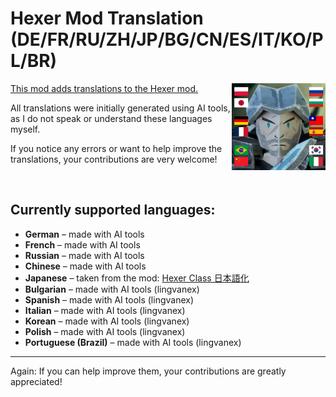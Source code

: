 # Hexer Mod Translation (DE/FR/RU/ZH/JP/BG/CN/ES/IT/KO/PL/BR)

<img align="right" src="https://github.com/LudgerHennersdorf/Hexer-Translations/blob/main/ccg_mod/Hexer_lang.jpg" alt="hexer icon with 5 flags on top" width="150">


[This mod adds translations to the Hexer mod.](https://steamcommunity.com/sharedfiles/filedetails/?id=3538327453)

All translations were initially generated using AI tools, as I do not speak or understand these languages myself.

If you notice any errors or want to help improve the translations, your contributions are very welcome!

<br>

## Currently supported languages:

- **German** – made with AI tools
- **French** – made with AI tools
- **Russian** – made with AI tools
- **Chinese** – made with AI tools
- **Japanese** – taken from the mod: [Hexer Class 日本語化](https://steamcommunity.com/sharedfiles/filedetails/?id=3537931801)
- **Bulgarian** – made with AI tools (lingvanex)
- **Spanish** – made with AI tools (lingvanex)
- **Italian** – made with AI tools (lingvanex)
- **Korean** – made with AI tools (lingvanex)
- **Polish** – made with AI tools (lingvanex)
- **Portuguese (Brazil)** – made with AI tools (lingvanex)

---

Again: If you can help improve them, your contributions are greatly appreciated!
